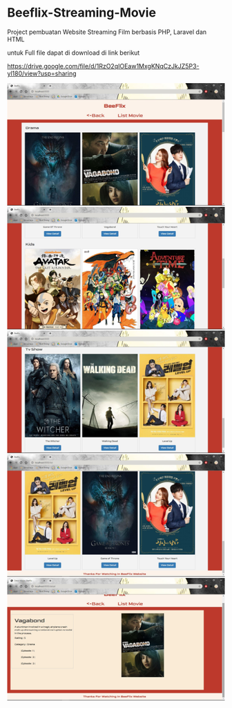 # Beeflix-Streaming-Movie
Project pembuatan Website Streaming Film berbasis PHP, Laravel dan HTML

untuk Full file dapat di download di link berikut

https://drive.google.com/file/d/1RzO2qIOEaw1MxgKNqCzJkJZ5P3-yl180/view?usp=sharing

![](printscreen/1.jpg) ![](printscreen/2.jpg) ![](printscreen/3.jpg) ![](printscreen/4.jpg) ![](printscreen/5.jpg)
